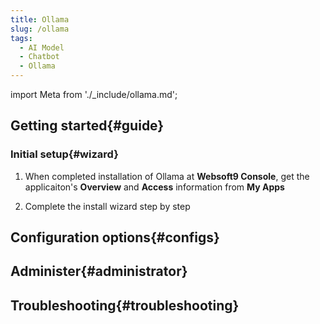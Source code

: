```yaml
---
title: Ollama
slug: /ollama
tags:
  - AI Model
  - Chatbot
  - Ollama
---
```


import Meta from './_include/ollama.md';

<Meta name="meta" />

## Getting started{#guide}

### Initial setup{#wizard}

1. When completed installation of Ollama at **Websoft9 Console**, get the applicaiton's **Overview** and **Access** information from **My Apps**  

2. Complete the install wizard step by step

## Configuration options{#configs}

## Administer{#administrator}

## Troubleshooting{#troubleshooting}
